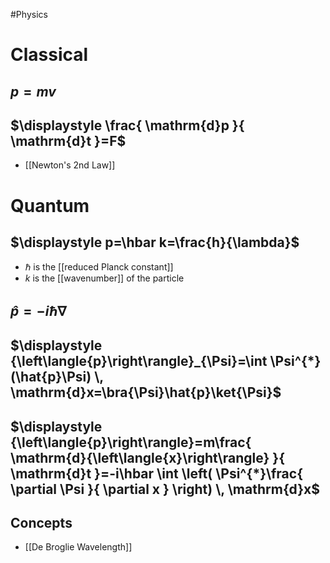 #Physics
# Classical
## $\displaystyle p=mv$
## $\displaystyle \frac{ \mathrm{d}p }{ \mathrm{d}t }=F$
* [[Newton's 2nd Law]]
# Quantum
## $\displaystyle p=\hbar k=\frac{h}{\lambda}$

* $\displaystyle \hbar$ is the [[reduced Planck constant]]
* $\displaystyle k$ is the [[wavenumber]] of the particle
## $\displaystyle \hat{p}=-i\hbar \nabla$
## $\displaystyle {\left\langle{p}\right\rangle}_{\Psi}=\int \Psi^{*}(\hat{p}\Psi) \, \mathrm{d}x=\bra{\Psi}\hat{p}\ket{\Psi}$
## $\displaystyle {\left\langle{p}\right\rangle}=m\frac{ \mathrm{d}{\left\langle{x}\right\rangle} }{ \mathrm{d}t }=-i\hbar \int \left( \Psi^{*}\frac{ \partial \Psi }{ \partial x } \right) \, \mathrm{d}x$
## Concepts
* [[De Broglie Wavelength]]

